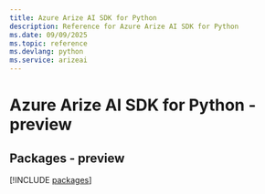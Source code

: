 ```yaml
---
title: Azure Arize AI SDK for Python
description: Reference for Azure Arize AI SDK for Python
ms.date: 09/09/2025
ms.topic: reference
ms.devlang: python
ms.service: arizeai
---
```

# Azure Arize AI SDK for Python - preview
## Packages - preview
[!INCLUDE [packages](arize-ai-index.md)]